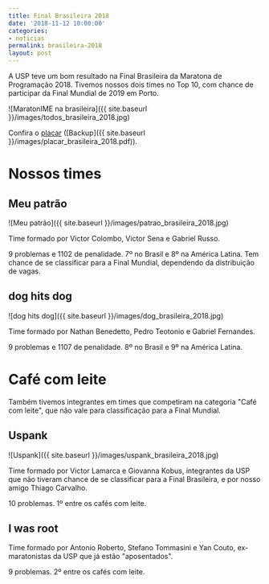 ```yaml
---
title: Final Brasileira 2018
date: '2018-11-12 10:00:00'
categories:
- noticias
permalink: brasileira-2018
layout: post
---
```


A USP teve um bom resultado na Final Brasileira da Maratona de Programação 2018. Tivemos nossos dois times no Top 10, com chance de participar da Final Mundial de 2019 em Porto.

![MaratonIME na brasileira]({{ site.baseurl }}/images/todos_brasileira_2018.jpg)

Confira o [placar](http://www.bombonera.org/score2018f2/score) ([Backup]({{ site.baseurl }}/images/placar_brasileira_2018.pdf)).

# Nossos times

## Meu patrão

![Meu patrão]({{ site.baseurl }}/images/patrao_brasileira_2018.jpg)

Time formado por Victor Colombo, Victor Sena e Gabriel Russo.

9 problemas e 1102 de penalidade. 7º no Brasil e 8º na América Latina. Tem chance de se classificar para a Final Mundial, dependendo da distribuição de vagas.

## dog hits dog

![dog hits dog]({{ site.baseurl }}/images/dog_brasileira_2018.jpg)

Time formado por Nathan Benedetto, Pedro Teotonio e Gabriel Fernandes.

9 problemas e 1107 de penalidade. 8º no Brasil e 9º na América Latina.

# Café com leite

Também tivemos integrantes em times que competiram na categoria "Café com leite", que não vale para classificação para a Final Mundial.

## Uspank

![Uspank]({{ site.baseurl }}/images/uspank_brasileira_2018.jpg)

Time formado por Victor Lamarca e Giovanna Kobus, integrantes da USP que não tiveram chance de se classificar para a Final Brasileira, e por nosso amigo Thiago Carvalho.

10 problemas. 1º entre os cafés com leite.

## I was root

Time formado por Antonio Roberto, Stefano Tommasini e Yan Couto, ex-maratonistas da USP que já estão "aposentados".

9 problemas. 2º entre os cafés com leite.
